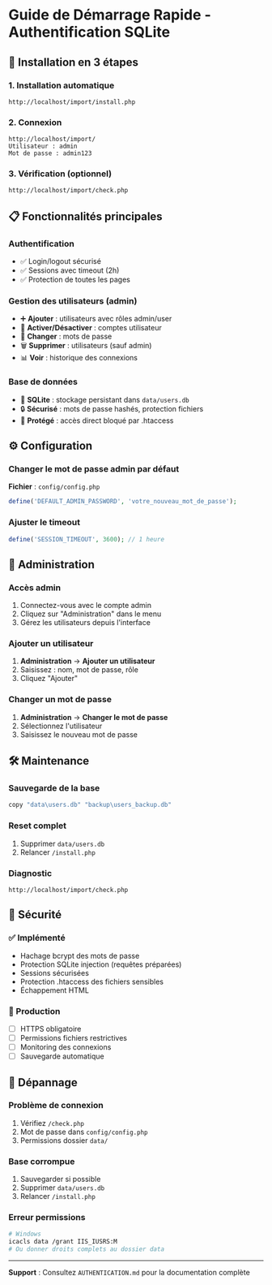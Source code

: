 # Guide de Démarrage Rapide - Authentification SQLite

## 🚀 Installation en 3 étapes

### 1. Installation automatique
```
http://localhost/import/install.php
```

### 2. Connexion
```
http://localhost/import/
Utilisateur : admin
Mot de passe : admin123
```

### 3. Vérification (optionnel)
```
http://localhost/import/check.php
```

## 📋 Fonctionnalités principales

### Authentification
- ✅ Login/logout sécurisé
- ✅ Sessions avec timeout (2h)
- ✅ Protection de toutes les pages

### Gestion des utilisateurs (admin)
- ➕ **Ajouter** : utilisateurs avec rôles admin/user
- 🔄 **Activer/Désactiver** : comptes utilisateur
- 🔑 **Changer** : mots de passe
- 🗑️ **Supprimer** : utilisateurs (sauf admin)
- 📊 **Voir** : historique des connexions

### Base de données
- 💾 **SQLite** : stockage persistant dans `data/users.db`
- 🔒 **Sécurisé** : mots de passe hashés, protection fichiers
- 🚫 **Protégé** : accès direct bloqué par .htaccess

## ⚙️ Configuration

### Changer le mot de passe admin par défaut
**Fichier** : `config/config.php`
```php
define('DEFAULT_ADMIN_PASSWORD', 'votre_nouveau_mot_de_passe');
```

### Ajuster le timeout
```php
define('SESSION_TIMEOUT', 3600); // 1 heure
```

## 🔧 Administration

### Accès admin
1. Connectez-vous avec le compte admin
2. Cliquez sur "Administration" dans le menu
3. Gérez les utilisateurs depuis l'interface

### Ajouter un utilisateur
1. **Administration** → **Ajouter un utilisateur**
2. Saisissez : nom, mot de passe, rôle
3. Cliquez "Ajouter"

### Changer un mot de passe
1. **Administration** → **Changer le mot de passe**
2. Sélectionnez l'utilisateur
3. Saisissez le nouveau mot de passe

## 🛠️ Maintenance

### Sauvegarde de la base
```bash
copy "data\users.db" "backup\users_backup.db"
```

### Reset complet
1. Supprimer `data/users.db`
2. Relancer `/install.php`

### Diagnostic
```
http://localhost/import/check.php
```

## 🔐 Sécurité

### ✅ Implémenté
- Hachage bcrypt des mots de passe
- Protection SQLite injection (requêtes préparées)
- Sessions sécurisées
- Protection .htaccess des fichiers sensibles
- Échappement HTML

### 🚀 Production
- [ ] HTTPS obligatoire
- [ ] Permissions fichiers restrictives
- [ ] Monitoring des connexions
- [ ] Sauvegarde automatique

## 🚨 Dépannage

### Problème de connexion
1. Vérifiez `/check.php`
2. Mot de passe dans `config/config.php`
3. Permissions dossier `data/`

### Base corrompue
1. Sauvegarder si possible
2. Supprimer `data/users.db`
3. Relancer `/install.php`

### Erreur permissions
```bash
# Windows
icacls data /grant IIS_IUSRS:M
# Ou donner droits complets au dossier data
```

---

**Support** : Consultez `AUTHENTICATION.md` pour la documentation complète
